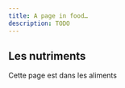 ```yaml
---
title: A page in food…
description: TODO
---
```


## Les nutriments

Cette page est dans les aliments
